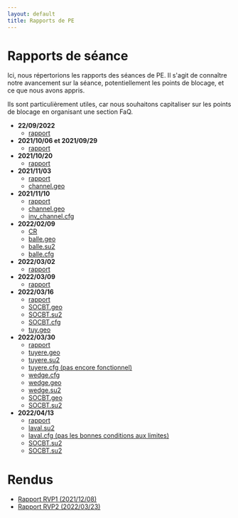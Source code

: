 ```yaml
---
layout: default
title: Rapports de PE
---
```


# Rapports de séance

Ici, nous répertorions les rapports des séances de PE. Il s'agit de connaître notre avancement sur la séance, potentiellement les points de blocage, et ce que nous avons appris.

Ils sont particulièrement utiles, car nous souhaitons capitaliser sur les points de blocage en organisant une section FaQ.

- **22/09/2022**
    - [rapport](https://raw.githubusercontent.com/SU2CLC/su2_clc/main/rapports/2021:09:22.pdf)
- **2021/10/06 et 2021/09/29**
    - [rapport](https://raw.githubusercontent.com/SU2CLC/su2_clc/main/rapports/2021:10:06%20et%202021:09:29.pdf)
- **2021/10/20** 
    - [rapport](https://raw.githubusercontent.com/SU2CLC/su2_clc/main/rapports/2021:10:20.pdf)
- **2021/11/03**
    - [rapport](https://raw.githubusercontent.com/SU2CLC/su2_clc/main/rapports/2021:11:03.pdf)
    - [channel.geo](https://raw.githubusercontent.com/SU2CLC/su2_clc/main/fichiers/channel1.geo)
- **2021/11/10**
    - [rapport](https://raw.githubusercontent.com/SU2CLC/su2_clc/main/rapports/2021:11:10.pdf)
    - [channel.geo](https://raw.githubusercontent.com/SU2CLC/su2_clc/main/fichiers/channel2.geo)
    - [inv_channel.cfg](https://raw.githubusercontent.com/SU2CLC/su2_clc/main/fichiers/inv_channel.cfg)
- **2022/02/09**
    - [CR](https://raw.githubusercontent.com/SU2CLC/su2_clc/main/fichiers/CR1.png)
    - [balle.geo](https://raw.githubusercontent.com/SU2CLC/su2_clc/main/fichiers/balle.geo)
    - [balle.su2](https://raw.githubusercontent.com/SU2CLC/su2_clc/main/fichiers/balle.su2)
    - [balle.cfg](https://raw.githubusercontent.com/SU2CLC/su2_clc/main/fichiers/balle.cfg)
- **2022/03/02**
    - [rapport](https://raw.githubusercontent.com/SU2CLC/su2_clc/main/rapports/2022:03:02.pdf)
- **2022/03/09**
    - [rapport](https://raw.githubusercontent.com/SU2CLC/su2_clc/main/rapports/2022:03:09.pdf)
- **2022/03/16**
    - [rapport](https://raw.githubusercontent.com/SU2CLC/su2_clc/main/rapports/2022:03:16.pdf)
    - [SOCBT.geo](https://raw.githubusercontent.com/SU2CLC/su2_clc/main/fichiers/SOCBT1.geo)
    - [SOCBT.su2](https://raw.githubusercontent.com/SU2CLC/su2_clc/main/fichiers/SOCBT1.su2)
    - [SOCBT.cfg](https://raw.githubusercontent.com/SU2CLC/su2_clc/main/fichiers/SOCBT1.cfg)
    - [tuy.geo](https://raw.githubusercontent.com/SU2CLC/su2_clc/main/fichiers/tuy1.geo)
- **2022/03/30**
    - [rapport](https://raw.githubusercontent.com/SU2CLC/su2_clc/main/rapports/2022:03:30.pdf)
    - [tuyere.geo](https://raw.githubusercontent.com/SU2CLC/su2_clc/main/fichiers/tuyere2.geo)
    - [tuyere.su2](https://raw.githubusercontent.com/SU2CLC/su2_clc/main/fichiers/tuyere2.su2)
    - [tuyere.cfg (pas encore fonctionnel)](https://raw.githubusercontent.com/SU2CLC/su2_clc/main/fichiers/tuyere2.cfg)
    - [wedge.cfg](https://raw.githubusercontent.com/SU2CLC/su2_clc/main/fichiers/wedge.cfg)
    - [wedge.geo](https://raw.githubusercontent.com/SU2CLC/su2_clc/main/fichiers/wedge.geo)
    - [wedge.su2](https://raw.githubusercontent.com/SU2CLC/su2_clc/main/fichiers/wedge.su2)
    - [SOCBT.geo](https://raw.githubusercontent.com/SU2CLC/su2_clc/main/fichiers/SOCBT2.geo)
    - [SOCBT.su2](https://raw.githubusercontent.com/SU2CLC/su2_clc/main/fichiers/SOCBT2.su2)
- **2022/04/13**
    - [rapport](https://raw.githubusercontent.com/SU2CLC/su2_clc/main/rapports/2022:04:13.pdf)
    - [laval.su2](https://raw.githubusercontent.com/SU2CLC/su2_clc/main/fichiers/laval.su2)
    - [laval.cfg (pas les bonnes conditions aux limites)](https://raw.githubusercontent.com/SU2CLC/su2_clc/main/fichiers/laval.cfg)
    - [SOCBT.su2](https://raw.githubusercontent.com/SU2CLC/su2_clc/main/fichiers/SOCBT3.su2)
    - [SOCBT.su2](https://raw.githubusercontent.com/SU2CLC/su2_clc/main/fichiers/SOCBT3.geo)

# Rendus

- [Rapport RVP1 (2021/12/08)](https://raw.githubusercontent.com/SU2CLC/su2_clc/main/rapports/Rapport%20RVP1%20(2021:12:08).pdf)
- [Rapport RVP2 (2022/03/23)](https://raw.githubusercontent.com/SU2CLC/su2_clc/main/rapports/Rapport%20RVP2%20(2022:03:23).pdf)
